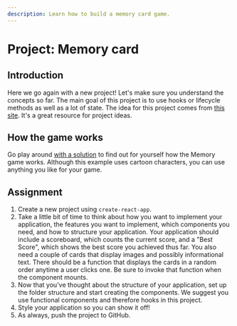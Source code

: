 ```yaml
---
description: Learn how to build a memory card game.
---
```


# Project: Memory card

## Introduction

Here we go again with a new project! Let's make sure you understand the concepts so far. The main goal of this project is to use hooks or lifecycle methods as well as a lot of state. The idea for this project comes from [this site](https://www.golangprograms.com/react-js-projects-for-beginners.html). It's a great resource for project ideas.

## How the game works

Go play around [with a solution](https://heldersrvio.github.io/Memory-Card-Game/) to find out for yourself how the Memory game works. Although this example uses cartoon characters, you can use anything you like for your game.

## Assignment

1. Create a new project using `create-react-app`.
2. Take a little bit of time to think about how you want to implement your application, the features you want to implement, which components you need, and how to structure your application. Your application should include a scoreboard, which counts the current score, and a "Best Score", which shows the best score you achieved thus far. You also need a couple of cards that display images and possibly informational text. There should be a function that displays the cards in a random order anytime a user clicks one. Be sure to invoke that function when the component mounts.
3. Now that you've thought about the structure of your application, set up the folder structure and start creating the components. We suggest you use functional components and therefore hooks in this project.
4. Style your application so you can show it off!
5. As always, push the project to GitHub.

